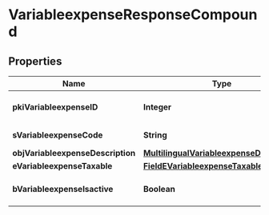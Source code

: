 

# VariableexpenseResponseCompound

## Properties

Name | Type | Description | Notes
------------ | ------------- | ------------- | -------------
**pkiVariableexpenseID** | **Integer** | The unique ID of the Variableexpense | 
**sVariableexpenseCode** | **String** | The code of the Variableexpense |  [optional]
**objVariableexpenseDescription** | [**MultilingualVariableexpenseDescription**](MultilingualVariableexpenseDescription.md) |  | 
**eVariableexpenseTaxable** | [**FieldEVariableexpenseTaxable**](FieldEVariableexpenseTaxable.md) |  |  [optional]
**bVariableexpenseIsactive** | **Boolean** | Whether the variableexpense is active or not |  [optional]




